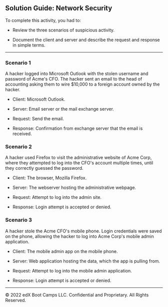 ## Solution Guide: Network Security

To complete this activity, you had to:

- Review the three scenarios of suspicious activity.

- Document the client and server and describe the request and response in simple terms.  

--- 

### Scenario 1 

A hacker logged into Microsoft Outlook with the stolen username and password of Acme's CFO.  The hacker sent an email to the head of accounting asking them to wire $10,000 to a foreign account owned by the hacker.

- Client: Microsoft Outlook.
- Server: Email server or the mail exchange server.

- Request: Send the email. 
- Response: Confirmation from  exchange server that the email is received.

  

### Scenario 2

 A hacker used Firefox to visit the administrative website of Acme Corp, where they attempted to log into the CFO's account multiple times, until they correctly guessed the password.

- Client: The browser, Mozilla Firefox.
- Server: The webserver hosting the administrative webpage.

- Request: Attempt to log into the admin site. 
- Response: Login attempt is accepted or denied.


### Scenario 3

A hacker stole the Acme CFO's mobile phone. Login credentials were saved on the phone, allowing the hacker to log into Acme Corp's mobile admin application.

- Client: The mobile admin app on the mobile phone. 

- Server: Web application hosting the data, which the app is pulling from.

- Request: Attempt to log into the mobile admin application. 

- Response: Login attempt is accepted or denied.

---
© 2022 edX Boot Camps LLC. Confidential and Proprietary. All Rights Reserved.